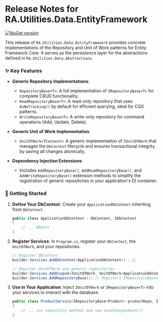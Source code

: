 # Release Notes for RA.Utilities.Data.EntityFramework

[![NuGet version](https://img.shields.io/badge/NuGet-10.0.0--rc.2-orange?logo=nuget)](https://www.nuget.org/packages/RA.Utilities.Data.EntityFramework/10.0.0-rc.2)

This release of `RA.Utilities.Data.EntityFramework` provides concrete implementations of the Repository and Unit of Work patterns for Entity Framework Core. It serves as the persistence layer for the abstractions defined in `RA.Utilities.Data.Abstractions`.

### ✨ Key Features

*   **Generic Repository Implementations**:
    *   `RepositoryBase<T>`: A full implementation of `IRepositoryBase<T>` for complete CRUD functionality.
    *   `ReadRepositoryBase<T>`: A read-only repository that uses `AsNoTracking()` by default for efficient querying, ideal for CQS patterns.
    *   `WriteRepositoryBase<T>`: A write-only repository for command operations (Add, Update, Delete).

*   **Generic Unit of Work Implementation**:
    *   `UnitOfWork<TContext>`: A generic implementation of `IUnitOfWork` that manages the `DbContext` lifecycle and ensures transactional integrity by saving all changes atomically.

*   **Dependency Injection Extensions**:
    *   Includes `AddRepositoryBase()`, `AddReadRepositoryBase()`, and `AddWriteRepositoryBase()` extension methods to simplify the registration of generic repositories in your application's DI container.

### 🚀 Getting Started

1.  **Define Your DbContext**: Create your `ApplicationDbContext` inheriting from `DbContext`.
    ```csharp
    public class ApplicationDbContext : DbContext, IDbContext
    {
        // ... DbSets
    }
    ```

2.  **Register Services**: In `Program.cs`, register your `DbContext`, the `UnitOfWork`, and your repositories.
    ```csharp
    // Register DbContext
    builder.Services.AddDbContext<ApplicationDbContext>(...);

    // Register UnitOfWork and generic repositories
    builder.Services.AddScoped<IUnitOfWork, UnitOfWork<ApplicationDbContext>>();
    builder.Services.AddRepositoryBase(); // Registers IRepositoryBase<>
    ```

3.  **Use in Your Application**: Inject `IUnitOfWork` or `IRepositoryBase<T>` into your services to interact with the database.
    ```csharp
    public class ProductService(IRepositoryBase<Product> productRepo, IUnitOfWork uow)
    {
        // ... use repository methods and uow.SaveChangesAsync()
    }
    ```